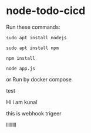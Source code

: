 # node-todo-cicd

Run these commands:


`sudo apt install nodejs`


`sudo apt install npm`


`npm install`

`node app.js`

or Run by docker compose

test


Hi i am kunal


this is webhook trigeer

llllllll
